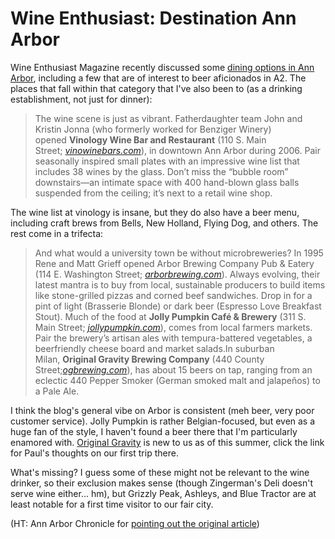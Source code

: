 Wine Enthusiast: Destination Ann Arbor
======================================

Wine Enthusiast Magazine recently discussed some [dining options in Ann Arbor](http://www.winemag.com/Wine-Enthusiast-Magazine/Web-2010/Destination-Ann-Arbor/), including a few that are of interest to beer aficionados in A2. The places that fall within that category that I've also been to (as a drinking establishment, not just for dinner):

> The wine scene is just as vibrant. Fatherdaughter team John and Kristin Jonna (who formerly worked for Benziger Winery) opened **Vinology Wine Bar and Restaurant** (110 S. Main Street; [_vinowinebars.com_](http://vinowinebars.com)), in downtown Ann Arbor during 2006. Pair seasonally inspired small plates with an impressive wine list that includes 38 wines by the glass. Don’t miss the “bubble room” downstairs—an intimate space with 400 hand-blown glass balls suspended from the ceiling; it’s next to a retail wine shop.

The wine list at vinology is insane, but they do also have a beer menu, including craft brews from Bells, New Holland, Flying Dog, and others. The rest come in a trifecta:

> And what would a university town be without microbreweries? In 1995 Rene and Matt Grieff opened Arbor Brewing Company Pub & Eatery (114 E. Washington Street; [_arborbrewing.com_](http://arborbrewing.com)). Always evolving, their latest mantra is to buy from local, sustainable producers to build items like stone-grilled pizzas and corned beef sandwiches. Drop in for a pint of light (Brasserie Blonde) or dark beer (Espresso Love Breakfast Stout). Much of the food at **Jolly Pumpkin Café & Brewery** (311 S. Main Street; [_jollypumpkin.com_](http://jollypumpkin.com)), comes from local farmers markets. Pair the brewery’s artisan ales with tempura-battered vegetables, a beerfriendly cheese board and market salads.In suburban Milan, **Original Gravity Brewing Company** (440 County Street;_[ogbrewing.com](http://ogbrewing.com)_), has about 15 beers on tap, ranging from an eclectic 440 Pepper Smoker (German smoked malt and jalapeños) to a Pale Ale.

I think the blog's general vibe on Arbor is consistent (meh beer, very poor customer service). Jolly Pumpkin is rather Belgian-focused, but even as a huge fan of the style, I haven't found a beer there that I'm particularly enamored with. [Original Gravity](http://www.yeastboundanddown.com/2010/06/original-gravity-two-year-anniversary/) is new to us as of this summer, click the link for Paul's thoughts on our first trip there.

What's missing? I guess some of these might not be relevant to the wine drinker, so their exclusion makes sense (though Zingerman's Deli doesn't serve wine either... hm), but Grizzly Peak, Ashleys, and Blue Tractor are at least notable for a first time visitor to our fair city.

(HT: Ann Arbor Chronicle for [pointing out the original article](http://annarborchronicle.com/2010/08/19/a2-food-drink/))